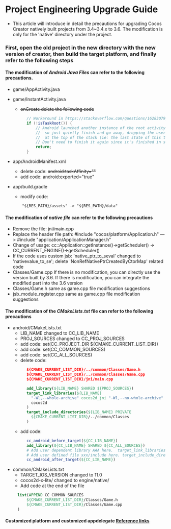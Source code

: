 # Project Engineering Upgrade Guide

 - This article will introduce in detail the precautions for upgrading Cocos Creator natively built projects from 3.4~3.4.x to 3.6. The modification is only for the 'native' directory under the project.

### First, open the old project in the new directory with the new version of creator, then build the target platform, and finally refer to the following steps

#### The modification of ***Android Java Files*** can refer to the following precautions.
  
  - game/AppActivity.java
  - game/InstantActivity.java
    - ~~onCreate delete the following code~~
    ```java
          // Workaround in https://stackoverflow.com/questions/16283079/re-launch-of-activity-on-home-button-but-only-the-first-time/16447508
          if (!isTaskRoot()) {
              // Android launched another instance of the root activity into an existing task
              //  so just quietly finish and go away, dropping the user back into the activity
              //  at the top of the stack (ie: the last state of this task)
              // Don't need to finish it again since it's finished in super.onCreate .
              return;
          }
    ```

  - app/AndroidManifest.xml
    - delete code: ~~android:taskAffinity=""~~
    - add code: android:exported="true"

  - app/build.gradle 
    - modify code: 
    ```html
        "${RES_PATH}/assets" -> "${RES_PATH}/data"
    ``` 

#### The modification of ***native file*** can refer to the following precautions
  - Remove the file: ~~jni/main.cpp~~
  - Replace the header file path:  #include "cocos/platform/Application.h" —> #include "application/ApplicationManager.h"
  - Change of usage: cc::Application::getInstance()->getScheduler() -> CC_CURRENT_ENGINE()->getScheduler()
  - If the code uses custom jsb: 'native_ptr_to_seval' changed to 'nativevalue_to_se';  delete 'NonRefNativePtrCreatedByCtorMap' related code
  - Classes/Game.cpp If there is no modification, you can directly use the version built by 3.6. If there is modification, you can integrate the modified part into the 3.6 version
  - Classes/Game.h  same as game.cpp file modification suggestions
  - jsb_module_register.cpp   same as game.cpp file modification suggestions


#### The modification of the ***CMakeLists.txt*** file can refer to the following precautions

   - android/CMakeLists.txt
     - LIB_NAME changed to CC_LIB_NAME
     - PROJ_SOURCES changed to CC_PROJ_SOURCES
     - add code: set(CC_PROJECT_DIR ${CMAKE_CURRENT_LIST_DIR})
     - add code: set(CC_COMMON_SOURCES)
     - add code: set(CC_ALL_SOURCES)
     - delete code: 
      ```cmake
            ${CMAKE_CURRENT_LIST_DIR}/../common/Classes/Game.h
            ${CMAKE_CURRENT_LIST_DIR}/../common/Classes/Game.cpp
            ${CMAKE_CURRENT_LIST_DIR}/jni/main.cpp

            add_library(${LIB_NAME} SHARED ${PROJ_SOURCES})
            target_link_libraries(${LIB_NAME}
              "-Wl,--whole-archive" cocos2d_jni "-Wl,--no-whole-archive"
              cocos2d
            )
            target_include_directories(${LIB_NAME} PRIVATE
              ${CMAKE_CURRENT_LIST_DIR}/../common/Classes
            )
      ``` 
     - add code:
      ```cmake
            cc_android_before_target(${CC_LIB_NAME})
            add_library(${CC_LIB_NAME} SHARED ${CC_ALL_SOURCES})
            # Add user dependent library AAA here.  target_link_libraries(${CC_LIB_NAME} AAA)
            # Add user defined file xxx/include here. target_include_directories(${CC_LIB_NAME} PRIVATE ${CMAKE_CURRENT_LIST_DIR}/../common/Classes/xxx/include)
            cc_android_after_target(${CC_LIB_NAME})
      ``` 
   - common/CMakeLists.txt
     - TARGET_IOS_VERSION changed to 11.0
     - cocos2d-x-lite/ changed to engine/native/
     - Add code at the end of the file
      ```cmake
        list(APPEND CC_COMMON_SOURCES
            ${CMAKE_CURRENT_LIST_DIR}/Classes/Game.h
            ${CMAKE_CURRENT_LIST_DIR}/Classes/Game.cpp
        )
      ``` 

#### Customized platform and customized appdelegate [Reference links](mac-and-windows-upgrade-to-v3.5.md)